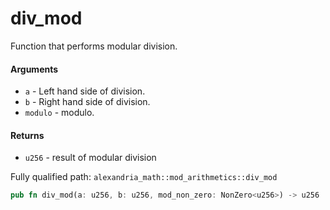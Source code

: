 # div_mod

Function that performs modular division.

#### Arguments

- `a` - Left hand side of division.
- `b` - Right hand side of division.
- `modulo` - modulo.

#### Returns

- `u256` - result of modular division

Fully qualified path: `alexandria_math::mod_arithmetics::div_mod`

```rust
pub fn div_mod(a: u256, b: u256, mod_non_zero: NonZero<u256>) -> u256
```
